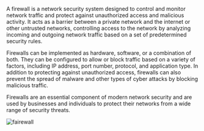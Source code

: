 A firewall is a network security system designed to control and monitor network traffic and protect against unauthorized access and malicious activity. It acts as a barrier between a private network and the internet or other untrusted networks, controlling access to the network by analyzing incoming and outgoing network traffic based on a set of predetermined security rules.

Firewalls can be implemented as hardware, software, or a combination of both. They can be configured to allow or block traffic based on a variety of factors, including IP address, port number, protocol, and application type. In addition to protecting against unauthorized access, firewalls can also prevent the spread of malware and other types of cyber attacks by blocking malicious traffic.

Firewalls are an essential component of modern network security and are used by businesses and individuals to protect their networks from a wide range of security threats.


![fairewall](https://github.com/Lapololucy/alx-system_engineering-devops/assets/113608901/0e8e4dc0-d14c-4698-a950-4abd5437b6ee)
